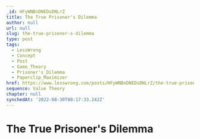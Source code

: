 ```yaml
---
_id: HFyWNBnDNEDsDNLrZ
title: The True Prisoner's Dilemma
author: null
url: null
slug: the-true-prisoner-s-dilemma
type: post
tags:
  - LessWrong
  - Concept
  - Post
  - Game_Theory
  - Prisoner's_Dilemma
  - Paperclip_Maximizer
href: https://www.lesswrong.com/posts/HFyWNBnDNEDsDNLrZ/the-true-prisoner-s-dilemma
sequence: Value Theory
chapter: null
synchedAt: '2022-08-30T08:17:33.242Z'
---
```

# The True Prisoner's Dilemma


